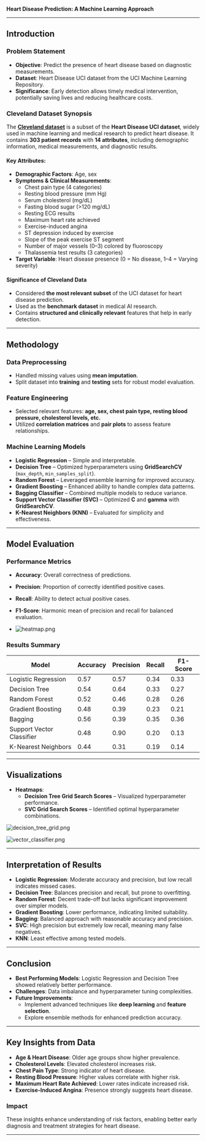 **Heart Disease Prediction: A Machine Learning Approach**

---

## **Introduction**
### **Problem Statement**
- **Objective**: Predict the presence of heart disease based on diagnostic measurements.
- **Dataset**: Heart Disease UCI dataset from the UCI Machine Learning Repository.
- **Significance**: Early detection allows timely medical intervention, potentially saving lives and reducing healthcare costs.

### **Cleveland Dataset Synopsis**
The **[Cleveland dataset](https://archive.ics.uci.edu/dataset/45/heart+disease)** is a subset of the **Heart Disease UCI dataset**, widely used in machine learning and medical research to predict heart disease. It contains **303 patient records** with **14 attributes**, including demographic information, medical measurements, and diagnostic results.

#### **Key Attributes:**
- **Demographic Factors**: Age, sex
- **Symptoms & Clinical Measurements**:
    - Chest pain type (4 categories)
    - Resting blood pressure (mm Hg)
    - Serum cholesterol (mg/dL)
    - Fasting blood sugar (>120 mg/dL)
    - Resting ECG results
    - Maximum heart rate achieved
    - Exercise-induced angina
    - ST depression induced by exercise
    - Slope of the peak exercise ST segment
    - Number of major vessels (0–3) colored by fluoroscopy
    - Thalassemia test results (3 categories)
- **Target Variable**: Heart disease presence (0 = No disease, 1–4 = Varying severity)

#### **Significance of Cleveland Data**
- Considered **the most relevant subset** of the UCI dataset for heart disease prediction.
- Used as the **benchmark dataset** in medical AI research.
- Contains **structured and clinically relevant** features that help in early detection.

---

## **Methodology**
### **Data Preprocessing**
- Handled missing values using **mean imputation**.
- Split dataset into **training** and **testing** sets for robust model evaluation.

### **Feature Engineering**
- Selected relevant features: **age, sex, chest pain type, resting blood pressure, cholesterol levels, etc.**
- Utilized **correlation matrices** and **pair plots** to assess feature relationships.

### **Machine Learning Models**
- **Logistic Regression** – Simple and interpretable.
- **Decision Tree** – Optimized hyperparameters using **GridSearchCV** (`max_depth`, `min_samples_split`).
- **Random Forest** – Leveraged ensemble learning for improved accuracy.
- **Gradient Boosting** – Enhanced ability to handle complex data patterns.
- **Bagging Classifier** – Combined multiple models to reduce variance.
- **Support Vector Classifier (SVC)** – Optimized **C** and **gamma** with **GridSearchCV**.
- **K-Nearest Neighbors (KNN)** – Evaluated for simplicity and effectiveness.

---

## **Model Evaluation**
### **Performance Metrics**
- **Accuracy**: Overall correctness of predictions.
- **Precision**: Proportion of correctly identified positive cases.
- **Recall**: Ability to detect actual positive cases.
- **F1-Score**: Harmonic mean of precision and recall for balanced evaluation.


- ![heatmap.png](heatmap.png)

### **Results Summary**
| Model | Accuracy | Precision | Recall | F1-Score |
|--------|----------|------------|--------|----------|
| Logistic Regression | 0.57 | 0.57 | 0.34 | 0.33 |
| Decision Tree | 0.54 | 0.64 | 0.33 | 0.27 |
| Random Forest | 0.52 | 0.46 | 0.28 | 0.26 |
| Gradient Boosting | 0.48 | 0.39 | 0.23 | 0.21 |
| Bagging | 0.56 | 0.39 | 0.35 | 0.36 |
| Support Vector Classifier | 0.48 | 0.90 | 0.20 | 0.13 |
| K-Nearest Neighbors | 0.44 | 0.31 | 0.19 | 0.14 |



---

## **Visualizations**
- **Heatmaps**:
    - **Decision Tree Grid Search Scores** – Visualized hyperparameter performance.
    - **SVC Grid Search Scores** – Identified optimal hyperparameter combinations.

![decision_tree_grid.png](decision_tree_grid.png)


![vector_classifier.png](vector_classifier.png)

---

## **Interpretation of Results**
- **Logistic Regression**: Moderate accuracy and precision, but low recall indicates missed cases.
- **Decision Tree**: Balances precision and recall, but prone to overfitting.
- **Random Forest**: Decent trade-off but lacks significant improvement over simpler models.
- **Gradient Boosting**: Lower performance, indicating limited suitability.
- **Bagging**: Balanced approach with reasonable accuracy and precision.
- **SVC**: High precision but extremely low recall, meaning many false negatives.
- **KNN**: Least effective among tested models.

---

## **Conclusion**
- **Best Performing Models**: Logistic Regression and Decision Tree showed relatively better performance.
- **Challenges**: Data imbalance and hyperparameter tuning complexities.
- **Future Improvements**:
    - Implement advanced techniques like **deep learning** and **feature selection**.
    - Explore ensemble methods for enhanced prediction accuracy.

---

## **Key Insights from Data**
- **Age & Heart Disease**: Older age groups show higher prevalence.
- **Cholesterol Levels**: Elevated cholesterol increases risk.
- **Chest Pain Type**: Strong indicator of heart disease.
- **Resting Blood Pressure**: Higher values correlate with higher risk.
- **Maximum Heart Rate Achieved**: Lower rates indicate increased risk.
- **Exercise-Induced Angina**: Presence strongly suggests heart disease.

### **Impact**
These insights enhance understanding of risk factors, enabling better early diagnosis and treatment strategies for heart disease.

---
